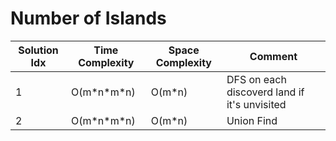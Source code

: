 # Number of Islands

| Solution Idx | Time Complexity | Space Complexity | Comment                                      |
| ------------ | --------------- | ---------------- | -------------------------------------------- |
| 1            | O(m\*n\*m\*n)   | O(m\*n)          | DFS on each discoverd land if it's unvisited |
| 2            | O(m\*n\*m\*n)   | O(m\*n)          | Union Find                                   |
